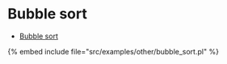 # Bubble sort

* [Bubble sort](https://en.wikipedia.org/wiki/Bubble_sort)

{% embed include file="src/examples/other/bubble_sort.pl" %}


